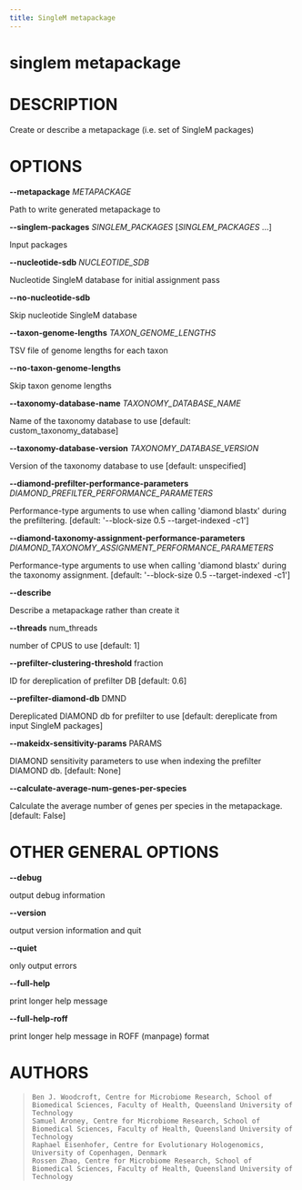 ```yaml
---
title: SingleM metapackage
---
```

# singlem metapackage

# DESCRIPTION

Create or describe a metapackage (i.e. set of SingleM packages)

# OPTIONS

**\--metapackage** *METAPACKAGE*

  Path to write generated metapackage to

**\--singlem-packages** *SINGLEM_PACKAGES* [*SINGLEM_PACKAGES* \...]

  Input packages

**\--nucleotide-sdb** *NUCLEOTIDE_SDB*

  Nucleotide SingleM database for initial assignment pass

**\--no-nucleotide-sdb**

  Skip nucleotide SingleM database

**\--taxon-genome-lengths** *TAXON_GENOME_LENGTHS*

  TSV file of genome lengths for each taxon

**\--no-taxon-genome-lengths**

  Skip taxon genome lengths

**\--taxonomy-database-name** *TAXONOMY_DATABASE_NAME*

  Name of the taxonomy database to use [default:
    custom_taxonomy_database]

**\--taxonomy-database-version** *TAXONOMY_DATABASE_VERSION*

  Version of the taxonomy database to use [default: unspecified]

**\--diamond-prefilter-performance-parameters** *DIAMOND_PREFILTER_PERFORMANCE_PARAMETERS*

  Performance-type arguments to use when calling \'diamond blastx\'
    during the prefiltering. [default: \'\--block-size 0.5
    \--target-indexed -c1\']

**\--diamond-taxonomy-assignment-performance-parameters** *DIAMOND_TAXONOMY_ASSIGNMENT_PERFORMANCE_PARAMETERS*

  Performance-type arguments to use when calling \'diamond blastx\'
    during the taxonomy assignment. [default: \'\--block-size 0.5
    \--target-indexed -c1\']

**\--describe**

  Describe a metapackage rather than create it

**\--threads** num_threads

  number of CPUS to use [default: 1]

**\--prefilter-clustering-threshold** fraction

  ID for dereplication of prefilter DB [default: 0.6]

**\--prefilter-diamond-db** DMND

  Dereplicated DIAMOND db for prefilter to use [default: dereplicate
    from input SingleM packages]

**\--makeidx-sensitivity-params** PARAMS

  DIAMOND sensitivity parameters to use when indexing the prefilter
    DIAMOND db. [default: None]

**\--calculate-average-num-genes-per-species**

  Calculate the average number of genes per species in the
    metapackage. [default: False]

# OTHER GENERAL OPTIONS

**\--debug**

  output debug information

**\--version**

  output version information and quit

**\--quiet**

  only output errors

**\--full-help**

  print longer help message

**\--full-help-roff**

  print longer help message in ROFF (manpage) format

# AUTHORS

>     Ben J. Woodcroft, Centre for Microbiome Research, School of Biomedical Sciences, Faculty of Health, Queensland University of Technology
>     Samuel Aroney, Centre for Microbiome Research, School of Biomedical Sciences, Faculty of Health, Queensland University of Technology
>     Raphael Eisenhofer, Centre for Evolutionary Hologenomics, University of Copenhagen, Denmark
>     Rossen Zhao, Centre for Microbiome Research, School of Biomedical Sciences, Faculty of Health, Queensland University of Technology
